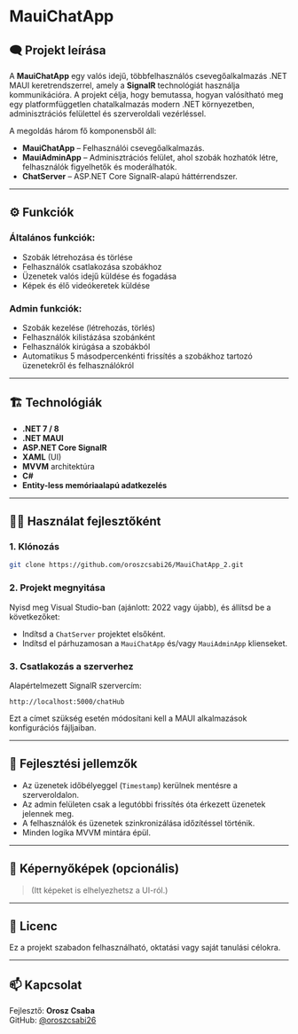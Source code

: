 # MauiChatApp

## 🗨️ Projekt leírása

A **MauiChatApp** egy valós idejű, többfelhasználós csevegőalkalmazás .NET MAUI keretrendszerrel, amely a **SignalR** technológiát használja kommunikációra. A projekt célja, hogy bemutassa, hogyan valósítható meg egy platformfüggetlen chatalkalmazás modern .NET környezetben, adminisztrációs felülettel és szerveroldali vezérléssel.

A megoldás három fő komponensből áll:

- **MauiChatApp** – Felhasználói csevegőalkalmazás.
- **MauiAdminApp** – Adminisztrációs felület, ahol szobák hozhatók létre, felhasználók figyelhetők és moderálhatók.
- **ChatServer** – ASP.NET Core SignalR-alapú háttérrendszer.

---

## ⚙️ Funkciók

### Általános funkciók:
- Szobák létrehozása és törlése
- Felhasználók csatlakozása szobákhoz
- Üzenetek valós idejű küldése és fogadása
- Képek és élő videókeretek küldése

### Admin funkciók:
- Szobák kezelése (létrehozás, törlés)
- Felhasználók kilistázása szobánként
- Felhasználók kirúgása a szobákból
- Automatikus 5 másodpercenkénti frissítés a szobákhoz tartozó üzenetekről és felhasználókról

---

## 🏗️ Technológiák

- **.NET 7 / 8**
- **.NET MAUI**
- **ASP.NET Core SignalR**
- **XAML** (UI)
- **MVVM** architektúra
- **C#**
- **Entity-less memóriaalapú adatkezelés**

---

## 🧑‍💻 Használat fejlesztőként

### 1. Klónozás

```bash
git clone https://github.com/oroszcsabi26/MauiChatApp_2.git
```

### 2. Projekt megnyitása

Nyisd meg Visual Studio-ban (ajánlott: 2022 vagy újabb), és állítsd be a következőket:

- Indítsd a `ChatServer` projektet elsőként.
- Indítsd el párhuzamosan a `MauiChatApp` és/vagy `MauiAdminApp` klienseket.

### 3. Csatlakozás a szerverhez

Alapértelmezett SignalR szervercím:  
```
http://localhost:5000/chatHub
```

Ezt a címet szükség esetén módosítani kell a MAUI alkalmazások konfigurációs fájljaiban.

---

## 🧪 Fejlesztési jellemzők

- Az üzenetek időbélyeggel (`Timestamp`) kerülnek mentésre a szerveroldalon.
- Az admin felületen csak a legutóbbi frissítés óta érkezett üzenetek jelennek meg.
- A felhasználók és üzenetek szinkronizálása időzítéssel történik.
- Minden logika MVVM mintára épül.

---

## 📸 Képernyőképek (opcionális)

> (Itt képeket is elhelyezhetsz a UI-ról.)

---

## 📄 Licenc

Ez a projekt szabadon felhasználható, oktatási vagy saját tanulási célokra.

---

## 📫 Kapcsolat

Fejlesztő: **Orosz Csaba**  
GitHub: [@oroszcsabi26](https://github.com/oroszcsabi26)

